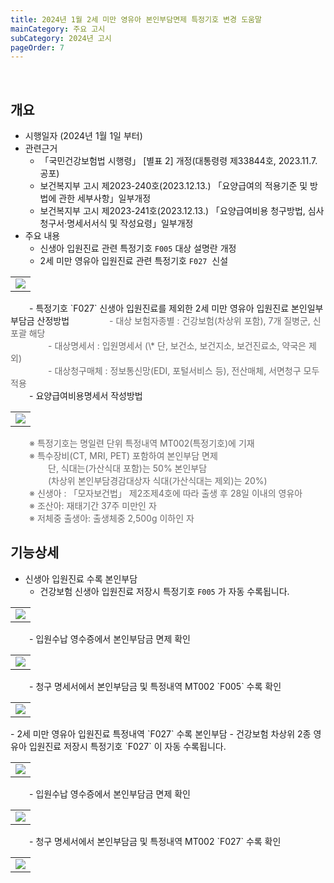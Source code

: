 ```yaml
---
title: 2024년 1월 2세 미만 영유아 본인부담면제 특정기호 변경 도움말
mainCategory: 주요 고시
subCategory: 2024년 고시
pageOrder: 7
---
```


<br>

## 개요

- 시행일자 (2024년 1월 1일 부터)
- 관련근거
    - 「국민건강보험법 시행령」 \[별표 2\] 개정(대통령령 제33844호, 2023.11.7. 공포)
    - 보건복지부 고시 제2023-240호(2023.12.13.) 「요양급여의 적용기준 및 방법에 관한 세부사항」일부개정
    - 보건복지부 고시 제2023-241호(2023.12.13.) 「요양급여비용 청구방법, 심사청구서·명세서서식 및 작성요령」일부개정
- 주요 내용
    - 신생아 입원진료 관련 특정기호 `F005` 대상 설명란 개정
    - 2세 미만 영유아 입원진료 관련 특정기호 `F027`  신설
<table class="imgBox">
    <td class="imgBox">
        <a href="/images/{{page.url}}_1.png" target="_blank">
            <img class="minCenter" src="/images/{{page.url}}_1.png">
        </a>
    </td>
</table>
<span style="color:#696868; padding-left: 30px;"></span>
    - 특정기호 `F027` 신생아 입원진료를 제외한 2세 미만 영유아 입원진료 본인일부부담금 산정방법
<span style="color:#696868; padding-left: 60px;">        - 대상 보험자종별 : 건강보험(차상위 포함), 7개 질병군, 신포괄 해당</span>
<br>
<span style="color:#696868; padding-left: 60px;">        - 대상명세서 : 입원명세서 (\* 단, 보건소, 보건지소, 보건진료소, 약국은 제외)</span>
<br>
<span style="color:#696868; padding-left: 60px;">        - 대상청구매체 : 정보통신망(EDI, 포털서비스 등), 전산매체, 서면청구 모두 적용</span>
<br>
<span style="color:#696868; padding-left: 30px;"></span>
    - 요양급여비용명세서 작성방법
<table class="imgBox">
    <td class="imgBox">
        <a href="/images/{{page.url}}_2.png" target="_blank">
            <img class="minCenter" src="/images/{{page.url}}_2.png">
        </a>
    </td>
</table>
<span style="color:#696868; padding-left: 30px;">        ※ 특정기호는 명일련 단위 특정내역 MT002(특정기호)에 기재</span>
<br>
<span style="color:#696868; padding-left: 30px;">        ※ 특수장비(CT, MRI, PET) 포함하여 본인부담 면제</span>
<br>
<span style="color:#696868; padding-left: 60px;">        단, 식대는(가산식대 포함)는 50% 본인부담</span>
<br>
<span style="color:#696868; padding-left: 60px;">        (차상위 본인부담경감대상자 식대(가산식대는 제외)는 20%)</span>
<br>
<span style="color:#696868; padding-left: 30px;">        ※ 신생아 : 「모자보건법」 제2조제4호에 따라 출생 후 28일 이내의 영유아</span>
<br>
<span style="color:#696868; padding-left: 30px;">        ※ 조산아: 재태기간 37주 미만인 자</span>
<br>
<span style="color:#696868; padding-left: 30px;">        ※ 저체중 출생아: 출생체중 2,500g 이하인 자</span>

<br>

## 기능상세

- 신생아 입원진료 수록 본인부담
    - 건강보험 신생아 입원진료 저장시 특정기호 `F005` 가 자동 수록됩니다.
<table class="imgBox">
    <td class="imgBox">
        <a href="/images/{{page.url}}_3.png" target="_blank">
            <img class="minCenter" src="/images/{{page.url}}_3.png">
        </a>
    </td>
</table>
<span style="color:#696868; padding-left: 30px;"></span>
    - 입원수납 영수증에서 본인부담금 면제 확인
<table class="imgBox">
    <td class="imgBox">
        <a href="/images/{{page.url}}_4.png" target="_blank">
            <img class="minCenter" src="/images/{{page.url}}_4.png">
        </a>
    </td>
</table>
<span style="color:#696868; padding-left: 30px;"></span>
    - 청구 명세서에서 본인부담금 및 특정내역 MT002 `F005` 수록 확인
<table class="imgBox">
    <td class="imgBox">
        <a href="/images/{{page.url}}_5.png" target="_blank">
            <img class="minCenter" src="/images/{{page.url}}_5.png">
        </a>
    </td>
</table>
- 2세 미만 영유아 입원진료 특정내역 `F027` 수록 본인부담
    - 건강보험 차상위 2종 영유아 입원진료 저장시 특정기호 `F027` 이 자동 수록됩니다.
<table class="imgBox">
    <td class="imgBox">
        <a href="/images/{{page.url}}_6.png" target="_blank">
            <img class="minCenter" src="/images/{{page.url}}_6.png">
        </a>
    </td>
</table>
<span style="color:#696868; padding-left: 30px;"></span>
    - 입원수납 영수증에서 본인부담금 면제 확인
<table class="imgBox">
    <td class="imgBox">
        <a href="/images/{{page.url}}_7.png" target="_blank">
            <img class="minCenter" src="/images/{{page.url}}_7.png">
        </a>
    </td>
</table>
<span style="color:#696868; padding-left: 30px;"></span>
    - 청구 명세서에서 본인부담금 및 특정내역 MT002 `F027` 수록 확인
<table class="imgBox">
    <td class="imgBox">
        <a href="/images/{{page.url}}_8.png" target="_blank">
            <img class="minCenter" src="/images/{{page.url}}_8.png">
        </a>
    </td>
</table>